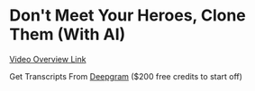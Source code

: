 # Don't Meet Your Heroes, Clone Them (With AI)

[Video Overview Link](https://www.youtube.com/watch?v=Rw50vhlqQWA)

Get Transcripts From [Deepgram](https://tinyurl.com/dgjupyter) ($200 free credits to start off)